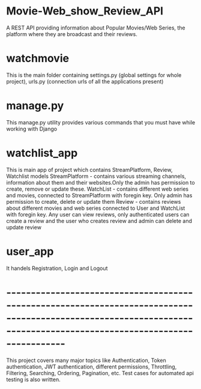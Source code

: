 # Movie-Web_show_Review_API
A REST API providing information about Popular Movies/Web Series, the platform where they are broadcast and their reviews.

# watchmovie
This is the main folder containing settings.py (global settings for whole project), urls.py (connection urls of all the applications present)

# manage.py
This manage.py utility provides various commands that you must have while working with Django

# watchlist_app
This is main app of project which contains StreamPlatform, Review, Watchlist models 
StreamPlatform - contains various streaming channels, information about them and their websites.Only the admin has permission to create, remove or update these.
WatchList - contains different web series and movies, connected to StreamPlatform with foregin key. Only admin has permission to create, delete or update them
Review - contains reviews about different movies and web series connected to User and WatchList with foregin key. Any user can view reviews, only authenticated users can          create a review and the user who creates review and admin can delete and update review

# user_app
It handels Registration, Login and Logout

# --------------------------------------------------------------------------------------------------------------------------------------------------------------------


This project covers many major topics like Authentication, Token authentication, JWT authentication, different permissions, Throttling, Filtering, Searching, Ordering, Pagination, etc. Test cases for automated api testing is also written.
